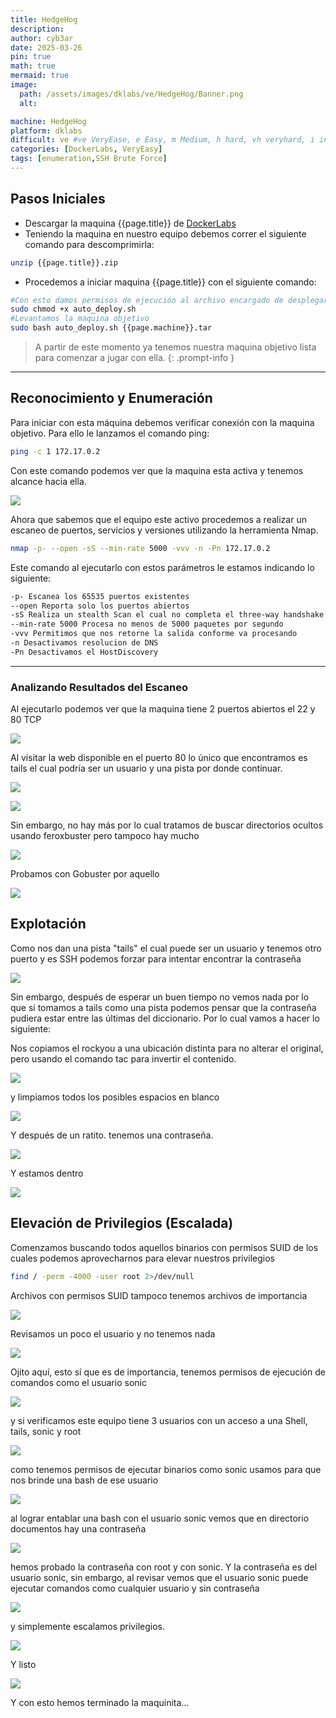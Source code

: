 ```yaml
---
title: HedgeHog
description:
author: cyb3ar
date: 2025-03-26
pin: true
math: true
mermaid: true
image:
  path: /assets/images/dklabs/ve/HedgeHog/Banner.png
  alt: 

machine: HedgeHog
platform: dklabs
difficult: ve #ve VeryEase, e Easy, m Medium, h hard, vh veryhard, i insane
categories: [DockerLabs, VeryEasy]
tags: [enumeration,SSH Brute Force]
---
```


## Pasos Iniciales

- Descargar la maquina {{page.title}} de [DockerLabs](https://dockerlabs.es/)
- Teniendo la maquina en nuestro equipo debemos correr el siguiente comando para descomprimirla:

```bash
unzip {{page.title}}.zip
```

- Procedemos a iniciar maquina {{page.title}} con el siguiente comando:

```bash
#Con esto damos permisos de ejecución al archivo encargado de desplegarnos la máquina.
sudo chmod +x auto_deploy.sh
#Levantamos la maquina objetivo
sudo bash auto_deploy.sh {{page.machine}}.tar
```

<!-- markdownlint-capture -->
<!-- markdownlint-disable -->

> A partir de este momento ya tenemos nuestra maquina objetivo lista para comenzar a jugar con ella.
{: .prompt-info }

<!-- markdownlint-restore -->

----------------------------------------------------------------------------

## Reconocimiento y Enumeración

Para iniciar con esta máquina debemos verificar conexión con la maquina objetivo. Para ello le lanzamos el comando ping:

```bash
ping -c 1 172.17.0.2
```

Con este comando podemos ver que la maquina esta activa y tenemos alcance hacia ella. 

![](/assets/images/{{page.platform}}/{{page.difficult}}/{{page.machine}}/Ping.png)

Ahora que sabemos que el equipo este activo procedemos a realizar un escaneo de puertos, servicios y versiones utilizando la herramienta Nmap.

```bash
nmap -p- --open -sS --min-rate 5000 -vvv -n -Pn 172.17.0.2
```

Este comando al ejecutarlo con estos parámetros le estamos indicando lo siguiente:

```bash
-p- Escanea los 65535 puertos existentes
--open Reporta solo los puertos abiertos
-sS Realiza un stealth Scan el cual no completa el three-way handshake (SYN / SYN-ACK / RST)
--min-rate 5000 Procesa no menos de 5000 paquetes por segundo
-vvv Permitimos que nos retorne la salida conforme va procesando
-n Desactivamos resolucion de DNS
-Pn Desactivamos el HostDiscovery
```

---------------------------------------------------------------------------------

### Analizando Resultados del Escaneo

Al ejecutarlo podemos ver que la maquina tiene 2 puertos abiertos el 22 y 80 TCP

![](/assets/images/{{page.platform}}/{{page.difficult}}/{{page.machine}}/Nmap1.png)

Al visitar la web disponible en el puerto 80 lo único que encontramos es tails el cual podría ser un usuario y una pista por donde continuar. 

![](/assets/images/{{page.platform}}/{{page.difficult}}/{{page.machine}}/Web.png)

![](/assets/images/{{page.platform}}/{{page.difficult}}/{{page.machine}}/Source.png)

Sin embargo, no hay más por lo cual tratamos de buscar directorios ocultos usando feroxbuster pero tampoco hay mucho

![](/assets/images/{{page.platform}}/{{page.difficult}}/{{page.machine}}/Feroxbuster.png)

Probamos con Gobuster por aquello

![](/assets/images/{{page.platform}}/{{page.difficult}}/{{page.machine}}/Gobuster.png)

## Explotación 

Como nos dan una pista "tails" el cual puede ser un usuario y tenemos otro puerto y es SSH podemos forzar para intentar encontrar la contraseña

![](/assets/images/{{page.platform}}/{{page.difficult}}/{{page.machine}}/hydra1.png)

Sin embargo, después de esperar un buen tiempo no vemos nada por lo que si tomamos a tails como una pista podemos pensar que la contraseña pudiera estar entre las últimas del diccionario. Por lo cual vamos a hacer lo siguiente:

Nos copiamos el rockyou a una ubicación distinta para no alterar el original, pero usando el comando tac para invertir el contenido.

![](/assets/images/{{page.platform}}/{{page.difficult}}/{{page.machine}}/Tac.png)

y limpiamos todos los posibles espacios en blanco

![](/assets/images/{{page.platform}}/{{page.difficult}}/{{page.machine}}/Sed.png)

Y después de un ratito. tenemos una contraseña.

![](/assets/images/{{page.platform}}/{{page.difficult}}/{{page.machine}}/hydra2.png)

Y estamos dentro

![](/assets/images/{{page.platform}}/{{page.difficult}}/{{page.machine}}/Compromiso.png)

## Elevación de Privilegios (Escalada)

Comenzamos buscando todos aquellos binarios con permisos SUID de los cuales podemos aprovecharnos para elevar nuestros privilegios

```bash
find / -perm -4000 -user root 2>/dev/null
```
Archivos con permisos SUID tampoco tenemos archivos de importancia

![](/assets/images/{{page.platform}}/{{page.difficult}}/{{page.machine}}/SUID.png)

Revisamos un poco el usuario y no tenemos nada

![](/assets/images/{{page.platform}}/{{page.difficult}}/{{page.machine}}/Id.png)

Ojito aquí, esto sí que es de importancia, tenemos permisos de ejecución de comandos como el usuario sonic

![](/assets/images/{{page.platform}}/{{page.difficult}}/{{page.machine}}/Sudo.png)

y si verificamos este equipo tiene 3 usuarios con un acceso a una Shell, tails, sonic y root

![](/assets/images/{{page.platform}}/{{page.difficult}}/{{page.machine}}/Passwd.png)

como tenemos permisos de ejecutar binarios como sonic usamos para que nos brinde una bash de ese usuario

![](/assets/images/{{page.platform}}/{{page.difficult}}/{{page.machine}}/Move.png)

al lograr entablar una bash con el usuario sonic vemos que en directorio documentos hay una contraseña

![](/assets/images/{{page.platform}}/{{page.difficult}}/{{page.machine}}/Sonic.png)

hemos probado la contraseña con root y con sonic. Y la contraseña es del usuario sonic, sin embargo, al revisar vemos que el usuario sonic puede ejecutar comandos como cualquier usuario y sin contraseña

![](/assets/images/{{page.platform}}/{{page.difficult}}/{{page.machine}}/Sudo2.png)

y simplemente escalamos privilegios.

![](/assets/images/{{page.platform}}/{{page.difficult}}/{{page.machine}}/Root.png)

Y listo

![](/assets/images/{{page.platform}}/{{page.difficult}}/{{page.machine}}/Root2.png)

Y con esto hemos terminado la maquinita...